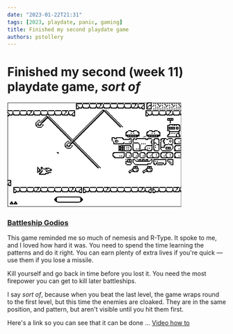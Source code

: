 ```yaml
---
date: "2023-01-22T21:31"
tags: [2023, playdate, panic, gaming]
title: Finished my second playdate game
authors: pstollery
---
```


# Finished my second (week 11) playdate game, *sort of*

[![Battleship Godios box art](https://raw.githubusercontent.com/PhilStollery/phils.weblog.lol/master/images/Godios_one_screenshot_of_the_game.gif)](https://play.date/games/battleship-godios/)

### [Battleship Godios](https://play.date/games/battleship-godios/)

This game reminded me so much of nemesis and R-Type. It spoke to me, and I loved how hard it was. You need to spend the time learning the patterns and do it right. You can earn plenty of extra lives if you're quick — use them if you lose a missile. 

<!-- truncate -->

Kill yourself and go back in time before you lost it. You need the most firepower you can get to kill later battleships.  

I say *sort of*, because when you beat the last level, the game wraps round to the first level, but this time the enemies are cloaked. They are in the same position, and pattern, but aren't visible until you hit them first. 

Here's a link so you can see that it can be done …
[Video how to](https://www.youtube.com/watch?v=IQyOj7SL24E)